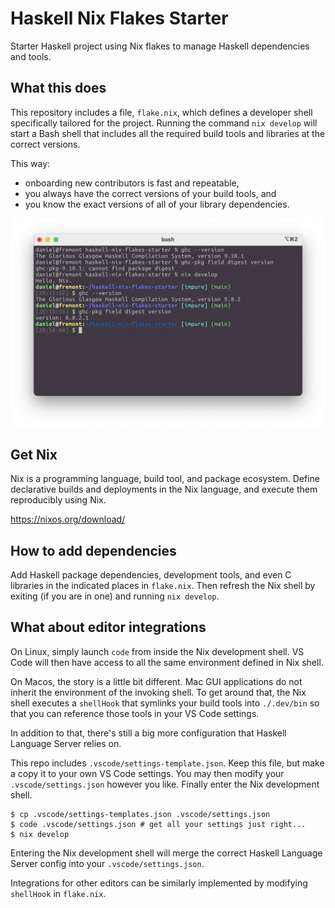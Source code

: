 # Haskell Nix Flakes Starter

Starter Haskell project using Nix flakes to manage Haskell dependencies and tools.

## What this does

This repository includes a file, `flake.nix`, which defines a developer shell specifically tailored for the project.
Running the command `nix develop` will start a Bash shell that includes all the required build tools and libraries at the correct versions.

This way:
- onboarding new contributors is fast and repeatable,
- you always have the correct versions of your build tools, and
- you know the exact versions of all of your library dependencies.

![Developing with Nix flakes](./demo.png)

## Get Nix

Nix is a programming language, build tool, and package ecosystem.
Define declarative builds and deployments in the Nix language, and execute them reproducibly using Nix.

https://nixos.org/download/

## How to add dependencies

Add Haskell package dependencies, development tools, and even C libraries in the indicated places in `flake.nix`.
Then refresh the Nix shell by exiting (if you are in one) and running `nix develop`.

## What about editor integrations

On Linux, simply launch `code` from inside the Nix development shell.
VS Code will then have access to all the same environment defined in Nix shell.

On Macos, the story is a little bit different.
Mac GUI applications do not inherit the environment of the invoking shell.
To get around that, the Nix shell executes a `shellHook` that symlinks your build tools into `./.dev/bin` so that you can reference those tools in your VS Code settings.

In addition to that, there's still a big more configuration that Haskell Language Server relies on.

This repo includes `.vscode/settings-template.json`.
Keep this file, but make a copy it to your own VS Code settings.
You may then modify your `.vscode/settings.json` however you like.
Finally enter the Nix development shell.

```console
$ cp .vscode/settings-templates.json .vscode/settings.json
$ code .vscode/settings.json # get all your settings just right...
$ nix develop
```

Entering the Nix development shell will merge the correct Haskell Language Server config into your `.vscode/settings.json`.

Integrations for other editors can be similarly implemented by modifying `shellHook` in `flake.nix`.
